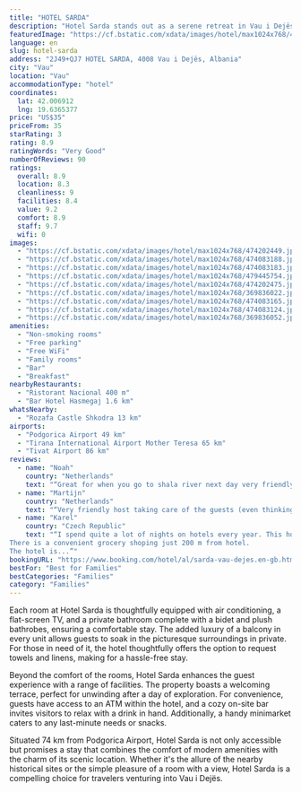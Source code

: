 ```yaml
---
title: "HOTEL SARDA"
description: "Hotel Sarda stands out as a serene retreat in Vau i Dejës, offering breathtaking river views and the convenience of modern amenities."
featuredImage: "https://cf.bstatic.com/xdata/images/hotel/max1024x768/474202449.jpg?k=b01e7ec5b71faaa22edb7ee2e41ad5571ebd63e02900c5a03b6eb9b111bcc7be&o=&hp=1"
language: en
slug: hotel-sarda
address: "2J49+QJ7 HOTEL SARDA, 4008 Vau i Dejës, Albania"
city: "Vau"
location: "Vau"
accommodationType: "hotel"
coordinates:
  lat: 42.006912
  lng: 19.6365377
price: "US$35"
priceFrom: 35
starRating: 3
rating: 8.9
ratingWords: "Very Good"
numberOfReviews: 90
ratings:
  overall: 8.9
  location: 8.3
  cleanliness: 9
  facilities: 8.4
  value: 9.2
  comfort: 8.9
  staff: 9.7
  wifi: 0
images:
  - "https://cf.bstatic.com/xdata/images/hotel/max1024x768/474202449.jpg?k=b01e7ec5b71faaa22edb7ee2e41ad5571ebd63e02900c5a03b6eb9b111bcc7be&o=&hp=1"
  - "https://cf.bstatic.com/xdata/images/hotel/max1024x768/474083188.jpg?k=53c9bf1d928d195ab24c2b3c3371b044324d3d99b1f8375cbc8ae7056bd1e404&o=&hp=1"
  - "https://cf.bstatic.com/xdata/images/hotel/max1024x768/474083183.jpg?k=3264afc46873055aeb2eb6fb8f6c7236fcb4e8330f661d25227fb435ab7d00b9&o=&hp=1"
  - "https://cf.bstatic.com/xdata/images/hotel/max1024x768/479445754.jpg?k=4ce19242569824f4a4b143f5aef81b0e74f302dc68b3efbceee25cbc4a6599c1&o=&hp=1"
  - "https://cf.bstatic.com/xdata/images/hotel/max1024x768/474202475.jpg?k=b7d89eb09046fe04428cc7cf895fc0005fd8f726d04660ae3aa33ec6af10f020&o=&hp=1"
  - "https://cf.bstatic.com/xdata/images/hotel/max1024x768/369836022.jpg?k=449d168795cb5a9adaa8b2653fd0d969f073773af1e1ababa6bb0906328c7e8d&o=&hp=1"
  - "https://cf.bstatic.com/xdata/images/hotel/max1024x768/474083165.jpg?k=ffcd33c4df29b85c9268a69e00808f69cd7b62323593961ce5a8f2195d58390b&o=&hp=1"
  - "https://cf.bstatic.com/xdata/images/hotel/max1024x768/474083124.jpg?k=8921e74aee36675d9946105b2acabd19d571c2a8fc172f2731f44c2f4600cae0&o=&hp=1"
  - "https://cf.bstatic.com/xdata/images/hotel/max1024x768/369836052.jpg?k=1c1daf6412fa9b507fc940d0f40f73dd58741ba7bb51dd3092673486e7a53dc6&o=&hp=1"
amenities:
  - "Non-smoking rooms"
  - "Free parking"
  - "Free WiFi"
  - "Family rooms"
  - "Bar"
  - "Breakfast"
nearbyRestaurants:
  - "Ristorant Nacional 400 m"
  - "Bar Hotel Hasmegaj 1.6 km"
whatsNearby:
  - "Rozafa Castle Shkodra 13 km"
airports:
  - "Podgorica Airport 49 km"
  - "Tirana International Airport Mother Teresa 65 km"
  - "Tivat Airport 86 km"
reviews:
  - name: "Noah"
    country: "Netherlands"
    text: "“Great for when you go to shala river next day very friendly staff”"
  - name: "Martijn"
    country: "Netherlands"
    text: "“Very friendly host taking care of the guests (even thinking along due to our early check-out, providing breakfast for takeaway). The room was neat and tidy. Will highly recommend to others”"
  - name: "Karel"
    country: "Czech Republic"
    text: "“I spend quite a lot of nights on hotels every year. This host is the most friendly and helpful I ever met. He cared of us, our small dog and made great recommendations.
There is a convenient grocery shoping just 200 m from hotel.
The hotel is...”"
bookingURL: "https://www.booking.com/hotel/al/sarda-vau-dejes.en-gb.html?aid=8035640"
bestFor: "Best for Families"
bestCategories: "Families"
category: "Families"
---
```


Each room at Hotel Sarda is thoughtfully equipped with air conditioning, a flat-screen TV, and a private bathroom complete with a bidet and plush bathrobes, ensuring a comfortable stay. The added luxury of a balcony in every unit allows guests to soak in the picturesque surroundings in private. For those in need of it, the hotel thoughtfully offers the option to request towels and linens, making for a hassle-free stay.

Beyond the comfort of the rooms, Hotel Sarda enhances the guest experience with a range of facilities. The property boasts a welcoming terrace, perfect for unwinding after a day of exploration. For convenience, guests have access to an ATM within the hotel, and a cozy on-site bar invites visitors to relax with a drink in hand. Additionally, a handy minimarket caters to any last-minute needs or snacks.

Situated 74 km from Podgorica Airport, Hotel Sarda is not only accessible but promises a stay that combines the comfort of modern amenities with the charm of its scenic location. Whether it's the allure of the nearby historical sites or the simple pleasure of a room with a view, Hotel Sarda is a compelling choice for travelers venturing into Vau i Dejës.